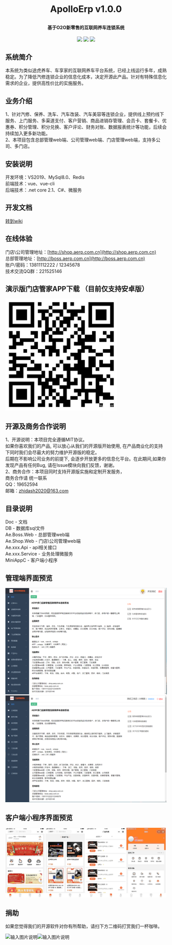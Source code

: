 <p align="center">
	<!-- <img alt="logo" src=""> -->
</p>
<h1 align="center" style="margin: 30px 0 30px; font-weight: bold;">ApolloErp v1.0.0</h1>
<h4 align="center">基于O2O新零售的互联网养车连锁系统</h4>
<p align="center">
	<a href="https://gitee.com/aerphouse/ApolloErp/stargazers"><img src="https://gitee.com/aerphouse/ApolloErp/badge/star.svg?theme=dark"></a>
	<a href="https://gitee.com/aerphouse/ApolloErp"><img src="https://img.shields.io/badge/ApolloErp-v1.0.0-brightgreen.svg"></a>
	<a href="https://gitee.com/aerphouse/ApolloErp/blob/master/LICENSE"><img src="https://img.shields.io/pypi/l/zvt.svg"></a>
</p>


## 系统简介

  本系统为类似途虎养车、车享家的互联网养车平台系统，已经上线运行多年，成熟稳定。为了降低汽修连锁企业的信息化成本，决定开源此产品。针对有特殊信息化需求的企业，提供高性价比的实施服务。  


## 业务介绍

  1、针对汽修、保养、洗车、汽车改装、汽车美容等连锁企业，提供线上预约线下服务、上门服务、多渠道支付、客户营销、商品进销存管理、会员卡、套餐卡、优惠券、积分管理、积分兑换、客户评论、财务对账、数据报表统计等功能，后续会持续加入更多新功能。  
  2、本项目包含总部管理web端、公司管理web端、门店管理web端，支持多公司、多门店。  


## 安装说明

  开发环境：VS2019、MySql8.0、Redis  
  前端技术：vue、vue-cli  
  后端技术：.net core 2.1、C#、微服务  

## 开发文档

  [转到wiki](https://gitee.com/aerphouse/ApolloERP/wikis/Home)   

## 在线体验

  门店\公司管理地址：[http://shop.aerp.com.cn](http://shop.aerp.com.cn)  
  总部管理地址：[http://boss.aerp.com.cn](http://boss.aerp.com.cn)  
  账户/密码：13811112222 / 12345678  
  技术交流QQ群：221525146  

## 演示版门店管家APP下载 （目前仅支持安卓版）

![输入图片说明](Images/%E6%BC%94%E7%A4%BA%E7%89%88APP%E4%B8%8B%E8%BD%BD%E4%BA%8C%E7%BB%B4%E7%A0%81.png)


## 开源及商务合作说明

  1、开源说明：本项目完全遵循MIT协议。  
    如果你喜欢我们的产品, 可以放心从我们的开源版开始使用, 在产品商业化的支持下同时我们会尽最大的努力维护开源版的稳定。   
    后期在不影响公司业务的前提下, 会逐步开放更多的信息化平台。在此期间,如果你发现产品有任何Bug, 请在Issue模块向我们反馈，谢谢。  
  2、商务合作：本项目同时支持开源版实施和定制开发服务，  
  商务合作请 统一联系  
  QQ：19652594   
  邮箱：zhidash2020@163.com     
  
  
## 目录说明  
  Doc - 文档  
  DB - 数据库sql文件  
  Ae.Boss.Web - 总部管理web端  
  Ae.Shop.Web - 门店\公司管理web端    
  Ae.xxx.Api - api相关接口  
  Ae.xxx.Service - 业务处理微服务  
  MiniAppC - 客户端小程序    
  

## 管理端界面预览
![输入图片说明](boss.web.png)
![输入图片说明](shop.web.png)
  
## 客户端小程序界面预览
![输入图片说明](Images/miniapp.jpg)

## 捐助
如果您觉得我们的开源软件对你有所帮助，请扫下方二维码打赏我们一杯咖啡。

![输入图片说明](https://foruda.gitee.com/images/1690517120531754279/e09320fd_12783671.jpeg "微信个人收款码 - 副本.jpg")![输入图片说明](https://foruda.gitee.com/images/1690517137030385902/ac602e24_12783671.jpeg "支付宝个人收款码 - 副本.jpg")


